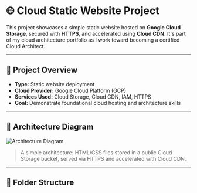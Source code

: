 # 🌐 Cloud Static Website Project

This project showcases a simple static website hosted on **Google Cloud Storage**, secured with **HTTPS**, and accelerated using **Cloud CDN**. It's part of my cloud architecture portfolio as I work toward becoming a certified Cloud Architect.

---

## 🚀 Project Overview

- **Type:** Static website deployment
- **Cloud Provider:** Google Cloud Platform (GCP)
- **Services Used:** Cloud Storage, Cloud CDN, IAM, HTTPS
- **Goal:** Demonstrate foundational cloud hosting and architecture skills

---

## 🧱 Architecture Diagram

![Architecture Diagram](architecture/diagram.png)

> A simple architecture: HTML/CSS files stored in a public Cloud Storage bucket, served via HTTPS and accelerated with Cloud CDN.

---

## 📁 Folder Structure


